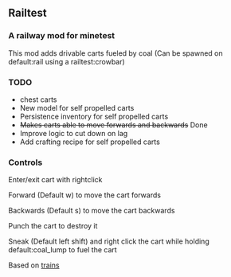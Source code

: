 ## Railtest

### A railway mod for minetest

This mod adds drivable carts fueled by coal (Can be spawned on default:rail using a railtest:crowbar)

### TODO

* chest carts
* New model for self propelled carts
* Persistence inventory for self propelled carts
* ~~Makes carts able to move forwards and backwards~~ Done
* Improve logic to cut down on lag
* Add crafting recipe for self propelled carts

### Controls

Enter/exit cart with rightclick

Forward (Default w) to move the cart forwards

Backwards (Default s) to move the cart backwards

Punch the cart to destroy it

Sneak (Default left shift) and right click the cart while holding default:coal_lump to fuel the cart


Based on [trains](https://github.com/jordan4ibanez/trains)
